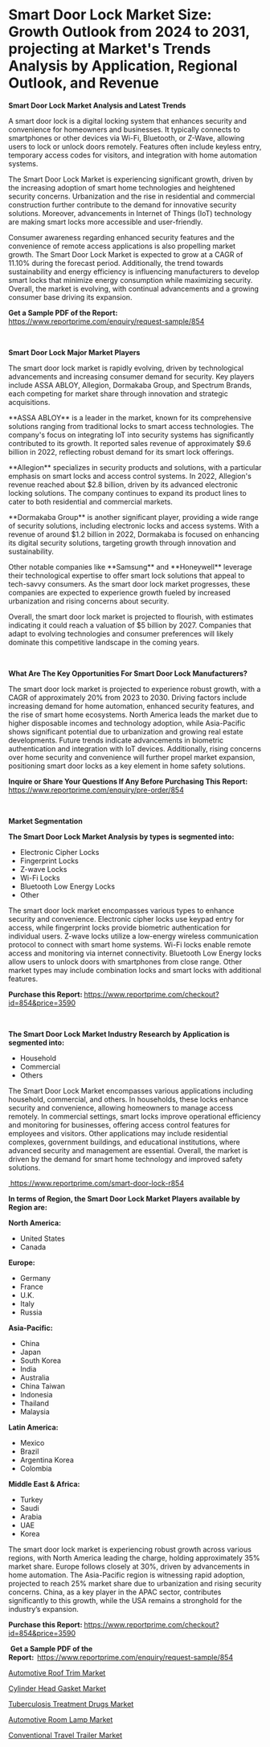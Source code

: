 <p><h1>Smart Door Lock Market Size: Growth Outlook from 2024 to 2031, projecting at Market's Trends Analysis by Application, Regional Outlook, and Revenue</h1></p><p><strong>Smart Door Lock Market Analysis and Latest Trends</strong></p>
<p><p>A smart door lock is a digital locking system that enhances security and convenience for homeowners and businesses. It typically connects to smartphones or other devices via Wi-Fi, Bluetooth, or Z-Wave, allowing users to lock or unlock doors remotely. Features often include keyless entry, temporary access codes for visitors, and integration with home automation systems.</p><p>The Smart Door Lock Market is experiencing significant growth, driven by the increasing adoption of smart home technologies and heightened security concerns. Urbanization and the rise in residential and commercial construction further contribute to the demand for innovative security solutions. Moreover, advancements in Internet of Things (IoT) technology are making smart locks more accessible and user-friendly.</p><p>Consumer awareness regarding enhanced security features and the convenience of remote access applications is also propelling market growth. The Smart Door Lock Market is expected to grow at a CAGR of 11.10% during the forecast period. Additionally, the trend towards sustainability and energy efficiency is influencing manufacturers to develop smart locks that minimize energy consumption while maximizing security. Overall, the market is evolving, with continual advancements and a growing consumer base driving its expansion.</p></p>
<p><strong>Get a Sample PDF of the Report:&nbsp;</strong> <a href="https://www.reportprime.com/enquiry/request-sample/854">https://www.reportprime.com/enquiry/request-sample/854</a></p>
<p>&nbsp;</p>
<p><strong>Smart Door Lock Major Market Players</strong></p>
<p><p>The smart door lock market is rapidly evolving, driven by technological advancements and increasing consumer demand for security. Key players include ASSA ABLOY, Allegion, Dormakaba Group, and Spectrum Brands, each competing for market share through innovation and strategic acquisitions.</p><p>**ASSA ABLOY** is a leader in the market, known for its comprehensive solutions ranging from traditional locks to smart access technologies. The company's focus on integrating IoT into security systems has significantly contributed to its growth. It reported sales revenue of approximately $9.6 billion in 2022, reflecting robust demand for its smart lock offerings.</p><p>**Allegion** specializes in security products and solutions, with a particular emphasis on smart locks and access control systems. In 2022, Allegion's revenue reached about $2.8 billion, driven by its advanced electronic locking solutions. The company continues to expand its product lines to cater to both residential and commercial markets.</p><p>**Dormakaba Group** is another significant player, providing a wide range of security solutions, including electronic locks and access systems. With a revenue of around $1.2 billion in 2022, Dormakaba is focused on enhancing its digital security solutions, targeting growth through innovation and sustainability.</p><p>Other notable companies like **Samsung** and **Honeywell** leverage their technological expertise to offer smart lock solutions that appeal to tech-savvy consumers. As the smart door lock market progresses, these companies are expected to experience growth fueled by increased urbanization and rising concerns about security.</p><p>Overall, the smart door lock market is projected to flourish, with estimates indicating it could reach a valuation of $5 billion by 2027. Companies that adapt to evolving technologies and consumer preferences will likely dominate this competitive landscape in the coming years.</p></p>
<p>&nbsp;</p>
<p><strong>What Are The Key Opportunities For Smart Door Lock Manufacturers?</strong></p>
<p><p>The smart door lock market is projected to experience robust growth, with a CAGR of approximately 20% from 2023 to 2030. Driving factors include increasing demand for home automation, enhanced security features, and the rise of smart home ecosystems. North America leads the market due to higher disposable incomes and technology adoption, while Asia-Pacific shows significant potential due to urbanization and growing real estate developments. Future trends indicate advancements in biometric authentication and integration with IoT devices. Additionally, rising concerns over home security and convenience will further propel market expansion, positioning smart door locks as a key element in home safety solutions.</p></p>
<p><strong>Inquire or Share Your Questions If Any Before Purchasing This Report:</strong> <a href="https://www.reportprime.com/enquiry/pre-order/854">https://www.reportprime.com/enquiry/pre-order/854</a></p>
<p>&nbsp;</p>
<p><strong>Market Segmentation</strong></p>
<p><strong>The Smart Door Lock Market Analysis by types is segmented into:</strong></p>
<p><ul><li>Electronic Cipher Locks</li><li>Fingerprint Locks</li><li>Z-wave Locks</li><li>Wi-Fi Locks</li><li>Bluetooth Low Energy Locks</li><li>Other</li></ul></p>
<p><p>The smart door lock market encompasses various types to enhance security and convenience. Electronic cipher locks use keypad entry for access, while fingerprint locks provide biometric authentication for individual users. Z-wave locks utilize a low-energy wireless communication protocol to connect with smart home systems. Wi-Fi locks enable remote access and monitoring via internet connectivity. Bluetooth Low Energy locks allow users to unlock doors with smartphones from close range. Other market types may include combination locks and smart locks with additional features.</p></p>
<p><strong>Purchase this Report:&nbsp;</strong><a href="https://www.reportprime.com/checkout?id=854&price=3590">https://www.reportprime.com/checkout?id=854&price=3590</a></p>
<p>&nbsp;</p>
<p><strong>The Smart Door Lock Market Industry Research by Application is segmented into:</strong></p>
<p><ul><li>Household</li><li>Commercial</li><li>Others</li></ul></p>
<p><p>The Smart Door Lock Market encompasses various applications including household, commercial, and others. In households, these locks enhance security and convenience, allowing homeowners to manage access remotely. In commercial settings, smart locks improve operational efficiency and monitoring for businesses, offering access control features for employees and visitors. Other applications may include residential complexes, government buildings, and educational institutions, where advanced security and management are essential. Overall, the market is driven by the demand for smart home technology and improved safety solutions.</p></p>
<p><a href="https://www.reportprime.com/smart-door-lock-r854">&nbsp;https://www.reportprime.com/smart-door-lock-r854</a></p>
<p><strong>In terms of Region, the Smart Door Lock Market Players available by Region are:</strong></p>
<p>
    <p> <strong> North America: </strong>
        <ul>
            <li>United States</li>
            <li>Canada</li>
        </ul>
        </p> 
    <p> <strong> Europe: </strong>
        <ul>
            <li>Germany</li>
            <li>France</li>
            <li>U.K.</li>
            <li>Italy</li>
            <li>Russia</li>
        </ul>
        </p> 
    <p> <strong> Asia-Pacific: </strong>
        <ul>
            <li>China</li>
            <li>Japan</li>
            <li>South Korea</li>
            <li>India</li>
            <li>Australia</li>
            <li>China Taiwan</li>
            <li>Indonesia</li>
            <li>Thailand</li>
            <li>Malaysia</li>
        </ul>
        </p> 
    <p> <strong> Latin America: </strong>
        <ul>
            <li>Mexico</li>
            <li>Brazil</li>
            <li>Argentina Korea</li>
            <li>Colombia</li>
        </ul>
        </p> 
    <p> <strong> Middle East & Africa: </strong>
        <ul>
            <li>Turkey</li>
            <li>Saudi</li>
            <li>Arabia</li>
            <li>UAE</li>
            <li>Korea</li>
        </ul>
    </p>
    </p>
<p><p>The smart door lock market is experiencing robust growth across various regions, with North America leading the charge, holding approximately 35% market share. Europe follows closely at 30%, driven by advancements in home automation. The Asia-Pacific region is witnessing rapid adoption, projected to reach 25% market share due to urbanization and rising security concerns. China, as a key player in the APAC sector, contributes significantly to this growth, while the USA remains a stronghold for the industry’s expansion.</p></p>
<p><strong>Purchase this Report: </strong><a href="https://www.reportprime.com/checkout?id=854&price=3590">https://www.reportprime.com/checkout?id=854&price=3590</a></p>
<p>&nbsp;<strong>Get a Sample PDF of the Report:&nbsp;&nbsp;</strong><a href="https://www.reportprime.com/enquiry/request-sample/854">https://www.reportprime.com/enquiry/request-sample/854</a></p>
<p><strong></strong></p>
<p><p><a href="https://issuu.com/reportprime-2/docs/automotive-roof-trim-market-size-20_361ab0ec0c4bc6">Automotive Roof Trim Market</a></p><p><a href="https://www.linkedin.com/pulse/cylinder-head-gasket-market-size-growth-industry-analysis-segmentation-8mdne?trackingId=A7SfBQNtSwysNzVFZy%2Fxeg%3D%3D">Cylinder Head Gasket Market</a></p><p><a href="https://medium.com/@colin.arnold9078/strategic-market-insights-into-the-global-tuberculosis-treatment-drugs-market-2024-2031-aac2a8847f41">Tuberculosis Treatment Drugs Market</a></p><p><a href="https://issuu.com/reportprime-2/docs/automotive-room-lamp-market-size-20_d5d886e64bdefb">Automotive Room Lamp Market</a></p><p><a href="https://www.linkedin.com/pulse/conventional-travel-trailer-market-global-insights-sales-trends-tcike?trackingId=gd9yGxjmSIubKZT1tTiM2A%3D%3D">Conventional Travel Trailer Market</a></p></p>
